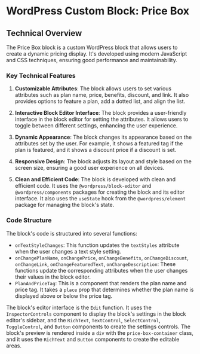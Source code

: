 # **WordPress Custom Block: Price Box**

## **Technical Overview**

The Price Box block is a custom WordPress block that allows users to create a dynamic pricing display. It's developed using modern JavaScript and CSS techniques, ensuring good performance and maintainability.

### **Key Technical Features**

1. **Customizable Attributes**: The block allows users to set various attributes such as plan name, price, benefits, discount, and link. It also provides options to feature a plan, add a dotted list, and align the list.

2. **Interactive Block Editor Interface**: The block provides a user-friendly interface in the block editor for setting the attributes. It allows users to toggle between different settings, enhancing the user experience.

3. **Dynamic Appearance**: The block changes its appearance based on the attributes set by the user. For example, it shows a featured tag if the plan is featured, and it shows a discount price if a discount is set.

4. **Responsive Design**: The block adjusts its layout and style based on the screen size, ensuring a good user experience on all devices.

5. **Clean and Efficient Code**: The block is developed with clean and efficient code. It uses the `@wordpress/block-editor` and `@wordpress/components` packages for creating the block and its editor interface. It also uses the `useState` hook from the `@wordpress/element` package for managing the block's state.

### **Code Structure**

The block's code is structured into several functions:

- `onTextStyleChanges`: This function updates the `textStyles` attribute when the user changes a text style setting.
- `onChangePlanName`, `onChangePrice`, `onChangeBenefits`, `onChangeDiscount`, `onChangeLink`, `onChangeFeaturedText`, `onChangeDescription`: These functions update the corresponding attributes when the user changes their values in the block editor.
- `PlanAndPriceTag`: This is a component that renders the plan name and price tag. It takes a `place` prop that determines whether the plan name is displayed above or below the price tag.

The block's editor interface is the `Edit` function. It uses the `InspectorControls` component to display the block's settings in the block editor's sidebar, and the `RichText`, `TextControl`, `SelectControl`, `ToggleControl`, and `Button` components to create the settings controls. The block's preview is rendered inside a `div` with the `price-box-container` class, and it uses the `RichText` and `Button` components to create the editable areas.
